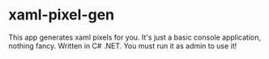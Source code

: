 # xaml-pixel-gen
This app generates xaml pixels for you. It's just a basic console application, nothing fancy. Written in C# .NET. You must run it as admin to use it!
